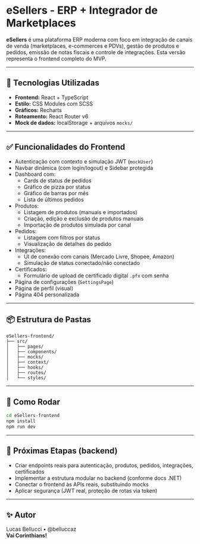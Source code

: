 # eSellers - ERP + Integrador de Marketplaces

**eSellers** é uma plataforma ERP moderna com foco em integração de canais de venda (marketplaces, e-commerces e PDVs), gestão de produtos e pedidos, emissão de notas fiscais e controle de integrações. Esta versão representa o frontend completo do MVP.

---

## 🚀 Tecnologias Utilizadas

- **Frontend:** React + TypeScript
- **Estilo:** CSS Modules com SCSS
- **Gráficos:** Recharts
- **Roteamento:** React Router v6
- **Mock de dados:** localStorage + arquivos `mocks/`

---

## ✅ Funcionalidades do Frontend

- Autenticação com contexto e simulação JWT (`mockUser`)
- Navbar dinâmica (com login/logout) e Sidebar protegida
- Dashboard com:
  - Cards de status de pedidos
  - Gráfico de pizza por status
  - Gráfico de barras por mês
  - Lista de últimos pedidos
- Produtos:
  - Listagem de produtos (manuais e importados)
  - Criação, edição e exclusão de produtos manuais
  - Importação de produtos simulada por canal
- Pedidos:
  - Listagem com filtros por status
  - Visualização de detalhes do pedido
- Integrações:
  - UI de conexão com canais (Mercado Livre, Shopee, Amazon)
  - Simulação de status conectado/não conectado
- Certificados:
  - Formulário de upload de certificado digital `.pfx` com senha
- Página de configurações (`SettingsPage`)
- Página de perfil (visual)
- Página 404 personalizada

---

## 📦 Estrutura de Pastas

```
eSellers-frontend/
├── src/
│   ├── pages/
│   ├── components/
│   ├── mocks/
│   ├── context/
│   ├── hooks/
│   ├── routes/
│   └── styles/
```

---

## 🧪 Como Rodar

```bash
cd eSellers-frontend
npm install
npm run dev
```

---

## 📘 Próximas Etapas (backend)

- Criar endpoints reais para autenticação, produtos, pedidos, integrações, certificados
- Implementar a estrutura modular no backend (conforme docs .NET)
- Conectar o frontend às APIs reais, substituindo mocks
- Aplicar segurança (JWT real, proteção de rotas via token)

---

## ✨ Autor

Lucas Bellucci • @belluccaz  
**Vai Corinthians!**
